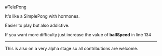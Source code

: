 #TelePong

It's like a SimplePong with hormones.

Easier to play but also addictive.

If you want more difficulty just increase the value of **ballSpeed** in line 134

---
This is also on a very alpha stage so all contributions are welcome.



